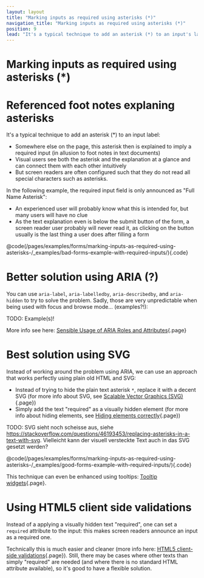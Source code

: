 ```yaml
---
layout: layout
title: "Marking inputs as required using asterisks (*)"
navigation_title: "Marking inputs as required using asterisks (*)"
position: 9
lead: "It's a typical technique to add an asterisk (*) to an input's label to mark it as \"required\". Be sure to make this information accessible for screen readers, too!"
---
```


# Marking inputs as required using asterisks (*)

# Referenced foot notes explaning asterisks

It's a typical technique to add an asterisk (*) to an input label:

- Somewhere else on the page, this asterisk then is explained to imply a required input (in allusion to foot notes in text documents)
- Visual users see both the asterisk and the explanation at a glance and can connect them with each other intuitively
- But screen readers are often configured such that they do not read all special characters such as asterisks.

In the following example, the required input field is only announced as "Full Name Asterisk":

- An experienced user will probably know what this is intended for, but many users will have no clue
- As the text explanation even is below the submit button of the form, a screen reader user probably will never read it, as clicking on the button usually is the last thing a user does after filling a form

@code(/pages/examples/forms/marking-inputs-as-required-using-asterisks-/_examples/bad-forms-example-with-required-inputs/){.code}

# Better solution using ARIA (?)

You can use `aria-label`, `aria-labelledby`, `aria-describedby`, and `aria-hidden` to try to solve the problem. Sadly, those are very unpredictable when being used with focus and browse mode... (examples?!):

TODO: Example(s)!

More info see here: [Sensible Usage of ARIA Roles and Attributes](/examples/sensible-usage-of-aria-roles-and-attributes){.page}

# Best solution using SVG

Instead of working around the problem using ARIA, we can use an approach that works perfectly using plain old HTML and SVG:

- Instead of trying to hide the plain text asterisk `*`, replace it with a decent SVG (for more info about SVG, see [Scalable Vector Graphics (SVG)](/examples/images-icons-and-alternative-texts/scalable-vector-graphics-svg-){.page})
- Simply add the text "required" as a visually hidden element (for more info about hiding elements, see [Hiding elements correctly](/examples/hiding-elements){.page})

TODO: SVG sieht noch scheisse aus, siehe <https://stackoverflow.com/questions/46193453/replacing-asterisks-in-a-text-with-svg>. Vielleicht kann der visuell versteckte Text auch in das SVG gesetzt werden?

@code(/pages/examples/forms/marking-inputs-as-required-using-asterisks-/_examples/good-forms-example-with-required-inputs/){.code}

This technique can even be enhanced using tooltips: [Tooltip widgets](/examples/widgets/tooltip-widgets){.page}.

# Using HTML5 client side validations

Instead of a applying a visually hidden text "required", one can set a `required` attribute to the input: this makes screen readers announce an input as a required one.

Technically this is much easier and cleaner (more info here: [HTML5 client-side validations](/examples/forms/html5-client-side-validations){.page}). Still, there may be cases where other texts than simply "required" are needed (and where there is no standard HTML attribute available), so it's good to have a flexible solution.